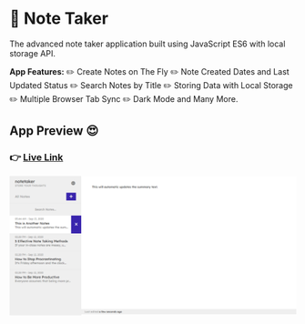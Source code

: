 # 📝 Note Taker

The advanced note taker application built using JavaScript ES6 with local storage API.

**App Features:**
✏️ Create Notes on The Fly
✏️ Note Created Dates and Last Updated Status
✏️ Search Notes by Title
✏️ Storing Data with Local Storage
✏️ Multiple Browser Tab Sync
✏️ Dark Mode and Many More.

## App Preview 😍

### 👉 [Live Link](https://notetakerjs.netlify.app/)

![App Preview](screenshot.gif)
